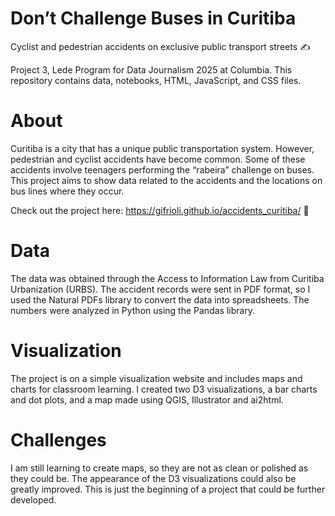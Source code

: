 # Don’t Challenge Buses in Curitiba
Cyclist and pedestrian accidents on exclusive public transport streets ✍️

Project 3, Lede Program for Data Journalism 2025 at Columbia.
This repository contains data, notebooks, HTML, JavaScript, and CSS files.

# About

Curitiba is a city that has a unique public transportation system. However, pedestrian and cyclist accidents have become common. Some of these accidents involve teenagers performing the “rabeira” challenge on buses. This project aims to show data related to the accidents and the locations on bus lines where they occur.

Check out the project here: https://gifrioli.github.io/accidents_curitiba/ 🔗

# Data

The data was obtained through the Access to Information Law from Curitiba Urbanization (URBS). The accident records were sent in PDF format, so I used the Natural PDFs library to convert the data into spreadsheets. The numbers were analyzed in Python using the Pandas library.

# Visualization

The project is on a simple visualization website and includes maps and charts for classroom learning. I created two D3 visualizations, a bar charts and dot plots, and a map made using QGIS, Illustrator and ai2html.

# Challenges

I am still learning to create maps, so they are not as clean or polished as they could be. The appearance of the D3 visualizations could also be greatly improved. This is just the beginning of a project that could be further developed.